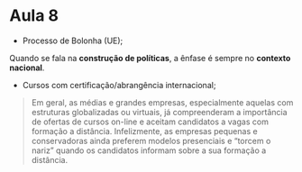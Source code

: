 # Aula 8

- Processo de Bolonha (UE);

Quando se fala na **construção de políticas**, a ênfase é sempre no **contexto nacional**.

- Cursos com certificação/abrangência internacional;

> Em geral, as médias e grandes empresas, especialmente aquelas com estruturas globalizadas ou virtuais, já compreenderam a importância de ofertas de cursos on-line e aceitam candidatos a vagas com formação a distância. Infelizmente, as empresas pequenas e conservadoras ainda preferem modelos presenciais e “torcem o nariz” quando os candidatos informam sobre a sua formação a distância.

